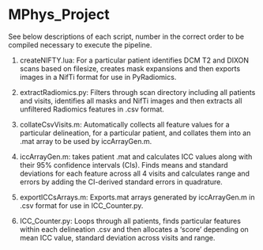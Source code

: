 # MPhys_Project

See below descriptions of each script, number in the correct order to be compiled necessary to execute the pipeline.

1. createNIFTY.lua: For a particular patient identifies DCM T2 and DIXON scans based on filesize, creates mask expansions and then exports images in a NifTi format for use in PyRadiomics.

2. extractRadiomics.py: Filters through scan directory including all patients and visits, identifies all masks and NifTi images and then extracts all unfiltered Radiomics features in .csv format.

3. collateCsvVisits.m: Automatically collects all feature values for a particular delineation, for a
particular patient, and collates them into an .mat array to be used by iccArrayGen.m.

4. iccArrayGen.m: takes patient .mat and calculates ICC values along with their 95% confidence intervals (CIs). Finds means and standard deviations for each feature across all 4 visits and calculates range and errors by adding the CI-derived standard errors in quadrature.

5. exportICCsArrays.m: Exports.mat arrays generated by iccArrayGen.m in .csv format for use in ICC_Counter.py.

6. ICC_Counter.py: Loops through all patients, finds particular features within each delineation .csv and then allocates a ‘score’ depending on mean ICC value, standard deviation across visits and range.
